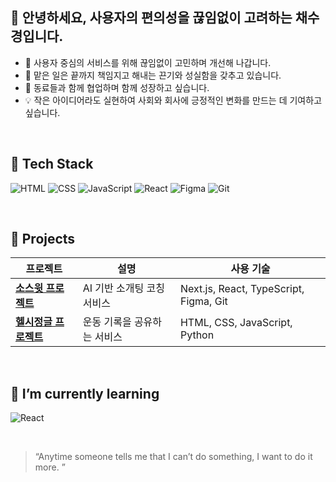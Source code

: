 ## 👋 안녕하세요, 사용자의 편의성을 끊임없이 고려하는 채수경입니다.

- 🎯 사용자 중심의 서비스를 위해 끊임없이 고민하며 개선해 나갑니다.  
- 💪 맡은 일은 끝까지 책임지고 해내는 끈기와 성실함을 갖추고 있습니다. 
- 🤝 동료들과 함께 협업하며 함께 성장하고 싶습니다.  
- 💡 작은 아이디어라도 실현하여 사회와 회사에 긍정적인 변화를 만드는 데 기여하고 싶습니다.

<br>

## 🔧 Tech Stack
![HTML](https://img.shields.io/badge/HTML5-E34F26?style=flat-square&logo=html5&logoColor=white)
![CSS](https://img.shields.io/badge/CSS3-1572B6?style=flat-square&logo=css3&logoColor=white)
![JavaScript](https://img.shields.io/badge/JavaScript-F7DF1E?style=flat-square&logo=javascript&logoColor=black)
![React](https://img.shields.io/badge/React-61DAFB?style=flat-square&logo=react&logoColor=black)
![Figma](https://img.shields.io/badge/Figma-F24E1E?style=flat-square&logo=figma&logoColor=white)
![Git](https://img.shields.io/badge/Git-F05032?style=flat-square&logo=git&logoColor=white)

<br>

## 📁 Projects
| 프로젝트 | 설명 | 사용 기술 |
|----------|------|-----------|
| **[소스윗 프로젝트](https://github.com/dnwls6102/SoSweet)** | AI 기반 소개팅 코칭 서비스 | Next.js, React, TypeScript, Figma, Git |
| **[헬시정글 프로젝트](https://github.com/goplayzig/HealthJungle)** | 운동 기록을 공유하는 서비스 | HTML, CSS, JavaScript, Python |

<br>

## 🌱 I’m currently learning
![React](https://img.shields.io/badge/React-61DAFB?style=flat-square&logo=react&logoColor=black)

<br>

> “Anytime someone tells me that I can’t do something, I want to do it more. ”
